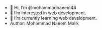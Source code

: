 - 👋 Hi, I’m @mohammadnaeem44
- 👀 I’m interested in web development.
- 🌱 I’m currently learning web development.
- Author: Mohammad Naeem Malik

<!---
mohammadnaeem44/mohammadnaeem44 is a ✨ special ✨ repository because its `README.md` (this file) appears on your GitHub profile.
You can click the Preview link to take a look at your changes.
--->
